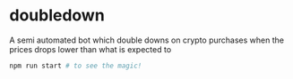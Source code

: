 # doubledown
A semi automated bot which double downs on crypto purchases when the prices drops lower than what is expected to

```sh
npm run start # to see the magic!
```
